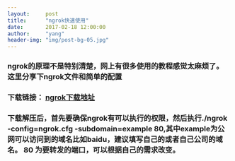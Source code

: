 ```yaml
---
layout:     post
title:      "ngrok快速使用"
date:       2017-02-18 12:00:00
author:     "yang"
header-img: "img/post-bg-05.jpg"
---
```


### ngrok的原理不是特别清楚，网上有很多使用的教程感觉太麻烦了。这里分享下ngrok文件和简单的配置

### 下载链接： [ngrok下载地址](http://lucksevenl7.github.io/share/ngrok.tar.gz)

### 下载解压后，首先要确保ngrok有可以执行的权限，然后执行./ngrok -config=ngrok.cfg -subdomain=example 80,其中example为公网可以访问到的域名比如baidu，建议填写自己的或者自己公司的域名。 80 为要转发的端口，可以根据自己的需求改变。